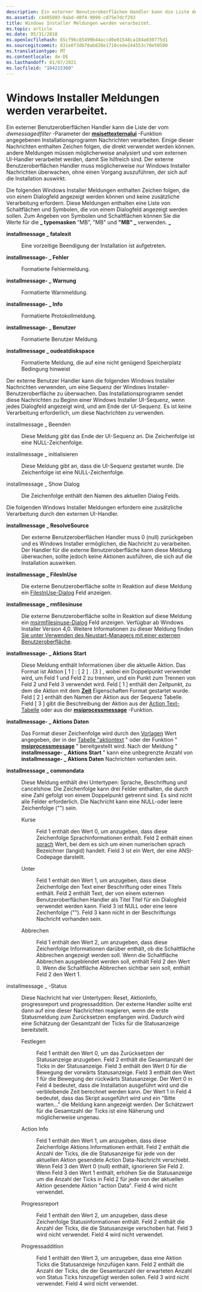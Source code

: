 ```yaml
---
description: Ein externer Benutzeroberflächen Handler kann die Liste der vom dwmessagedfilter-Parameter der msisettexternalui-Funktion angegebenen Installationsprogramm Nachrichten verarbeiten.
ms.assetid: c4405803-9abd-40f4-9090-c075e7dcf293
title: Windows Installer Meldungen werden verarbeitet.
ms.topic: article
ms.date: 05/31/2018
ms.openlocfilehash: 65cf96c85499b44accd0e01548ca184a030775d1
ms.sourcegitcommit: 831e8f3db78ab820e1710cede244553c70e50500
ms.translationtype: MT
ms.contentlocale: de-DE
ms.lasthandoff: 01/07/2021
ms.locfileid: "104215360"
---
```

# <a name="parsing-windows-installer-messages"></a>Windows Installer Meldungen werden verarbeitet.

Ein externer Benutzeroberflächen Handler kann die Liste der vom *dwmessagedfilter* -Parameter der [**msisettexternalui**](/windows/desktop/api/Msi/nf-msi-msisetexternaluia) -Funktion angegebenen Installationsprogramm Nachrichten verarbeiten. Einige dieser Nachrichten enthalten Zeichen folgen, die direkt verwendet werden können. andere Meldungen müssen möglicherweise analysiert und vom externen UI-Handler verarbeitet werden, damit Sie hilfreich sind. Der externe Benutzeroberflächen Handler muss möglicherweise nur Windows Installer Nachrichten überwachen, ohne einen Vorgang auszuführen, der sich auf die Installation auswirkt.

Die folgenden Windows Installer Meldungen enthalten Zeichen folgen, die von einem Dialogfeld angezeigt werden können und keine zusätzliche Verarbeitung erfordern. Diese Meldungen enthalten eine Liste von Schaltflächen und Symbolen, die von einem Dialogfeld angezeigt werden sollen. Zum Angeben von Symbolen und Schaltflächen können Sie die Werte für die **\_ typemasken** "MB", "MB" und **"MB" \_** verwenden. **\_**

<dl> <dt>

<span id="INSTALLMESSAGE_FATALEXIT"></span><span id="installmessage_fatalexit"></span>**installmessage \_ fatalexit**
</dt> <dd>

Eine vorzeitige Beendigung der Installation ist aufgetreten.

</dd> <dt>

<span id="INSTALLMESSAGE_ERROR"></span><span id="installmessage_error"></span>**installmessage- \_ Fehler**
</dt> <dd>

Formatierte Fehlermeldung.

</dd> <dt>

<span id="INSTALLMESSAGE_WARNING"></span><span id="installmessage_warning"></span>**installmessage- \_ Warnung**
</dt> <dd>

Formatierte Warnmeldung.

</dd> <dt>

<span id="INSTALLMESSAGE_INFO"></span><span id="installmessage_info"></span>**installmessage- \_ Info**
</dt> <dd>

Formatierte Protokollmeldung.

</dd> <dt>

<span id="INSTALLMESSAGE_USER"></span><span id="installmessage_user"></span>**installmessage- \_ Benutzer**
</dt> <dd>

Formatierte Benutzer Meldung.

</dd> <dt>

<span id="INSTALLMESSAGE_OUTOFDISKSPACE"></span><span id="installmessage_outofdiskspace"></span>**installmessage \_ oudeatdiskspace**
</dt> <dd>

Formatierte Meldung, die auf eine nicht genügend Speicherplatz Bedingung hinweist

</dd> </dl>

Der externe Benutzer Handler kann die folgenden Windows Installer Nachrichten verwenden, um eine Sequenz der Windows Installer-Benutzeroberfläche zu überwachen. Das Installationsprogramm sendet diese Nachrichten zu Beginn einer Windows Installer UI-Sequenz, wenn jedes Dialogfeld angezeigt wird, und am Ende der UI-Sequenz. Es ist keine Verarbeitung erforderlich, um diese Nachrichten zu verwenden.

<dl> <dt>

<span id="INSTALLMESSAGE_TERMINATE"></span><span id="installmessage_terminate"></span>installmessage \_ Beenden
</dt> <dd>

Diese Meldung gibt das Ende der UI-Sequenz an. Die Zeichenfolge ist eine NULL-Zeichenfolge.

</dd> <dt>

<span id="INSTALLMESSAGE_INITIALIZE"></span><span id="installmessage_initialize"></span>installmessage \_ initialisieren
</dt> <dd>

Diese Meldung gibt an, dass die UI-Sequenz gestartet wurde. Die Zeichenfolge ist eine NULL-Zeichenfolge.

</dd> <dt>

<span id="INSTALLMESSAGE_SHOWDIALOG"></span><span id="installmessage_showdialog"></span>installmessage \_ Show Dialog
</dt> <dd>

Die Zeichenfolge enthält den Namen des aktuellen Dialog Felds.

</dd> </dl>

Die folgenden Windows Installer Meldungen erfordern eine zusätzliche Verarbeitung durch den externen UI-Handler.

<dl> <dt>

<span id="INSTALLMESSAGE_RESOLVESOURCE"></span><span id="installmessage_resolvesource"></span>**installmessage \_ ResolveSource**
</dt> <dd>

Der externe Benutzeroberflächen Handler muss 0 (null) zurückgeben und es Windows Installer ermöglichen, die Nachricht zu verarbeiten. Der Handler für die externe Benutzeroberfläche kann diese Meldung überwachen, sollte jedoch keine Aktionen ausführen, die sich auf die Installation auswirken.

</dd> <dt>

<span id="INSTALLMESSAGE_FILESINUSE"></span><span id="installmessage_filesinuse"></span>**installmessage \_ FilesInUse**
</dt> <dd>

Die externe Benutzeroberfläche sollte in Reaktion auf diese Meldung ein [FilesInUse-Dialog](filesinuse-dialog.md) Feld anzeigen.

</dd> <dt>

<span id="INSTALLMESSAGE_RMFILESINUSE"></span><span id="installmessage_rmfilesinuse"></span>**installmessage \_ rmfilesinuse**
</dt> <dd>

Die externe Benutzeroberfläche sollte in Reaktion auf diese Meldung ein [msirmfilesinuse-Dialog](msirmfilesinuse-dialog.md) Feld anzeigen. Verfügbar ab Windows Installer Version 4,0. Weitere Informationen zu dieser Meldung finden [Sie unter Verwenden des Neustart-Managers mit einer externen Benutzeroberfläche](using-restart-manager-with-an-external-ui-.md).

</dd> <dt>

<span id="INSTALLMESSAGE_ACTIONSTART"></span><span id="installmessage_actionstart"></span>**installmessage- \_ Aktions Start**
</dt> <dd>

Diese Meldung enthält Informationen über die aktuelle Aktion. Das Format ist Aktion \[ 1 \] : \[ 2 \] . \[3 \] , wobei ein Doppelpunkt verwendet wird, um Feld 1 und Feld 2 zu trennen, und ein Punkt zum Trennen von Feld 2 und Feld 3 verwendet wird. Feld \[ 1 \] enthält den Zeitpunkt, zu dem die Aktion mit dem [**Zeit**](time.md) Eigenschaften Format gestartet wurde. Feld \[ 2 \] enthält den Namen der Aktion aus der Sequenz Tabelle. Field \[ 3 \] gibt die Beschreibung der Aktion aus der [Action Text-Tabelle](actiontext-table.md) oder aus der [**msiprocessmessage**](/windows/desktop/api/Msiquery/nf-msiquery-msiprocessmessage) -Funktion.

</dd> <dt>

<span id="INSTALLMESSAGE_ACTIONDATA"></span><span id="installmessage_actiondata"></span>**installmessage- \_ Aktions Daten**
</dt> <dd>

Das Format dieser Zeichenfolge wird durch den [Vorlagen](template.md) Wert angegeben, der in der [Tabelle "aktiontext](actiontext-table.md) " oder der Funktion " [**msiprocessmessage**](/windows/desktop/api/Msiquery/nf-msiquery-msiprocessmessage) " bereitgestellt wird. Nach der Meldung " **installmessage- \_ Aktions Start** " kann eine unbegrenzte Anzahl von **installmessage- \_ Aktions Daten** Nachrichten vorhanden sein.

</dd> <dt>

<span id="INSTALLMESSAGE_COMMONDATA"></span><span id="installmessage_commondata"></span>**installmessage \_ commondata**
</dt> <dd>

Diese Meldung enthält drei Untertypen: Sprache, Beschriftung und cancelshow. Die Zeichenfolge kann drei Felder enthalten, die durch eine Zahl gefolgt von einem Doppelpunkt getrennt sind. Es sind nicht alle Felder erforderlich. Die Nachricht kann eine NULL-oder leere Zeichenfolge ("") sein.

<dl> <dt>

<span id="Language"></span><span id="language"></span><span id="LANGUAGE"></span>Kurse
</dt> <dd>

Feld 1 enthält den Wert 0, um anzugeben, dass diese Zeichenfolge Sprachinformationen enthält. Feld 2 enthält einen [sprach](language.md) Wert, bei dem es sich um einen numerischen sprach Bezeichner (langid) handelt. Field 3 ist ein Wert, der eine ANSI-Codepage darstellt.

</dd> <dt>

<span id="Caption"></span><span id="caption"></span><span id="CAPTION"></span>Unter
</dt> <dd>

Feld 1 enthält den Wert 1, um anzugeben, dass diese Zeichenfolge den Text einer Beschriftung oder eines Titels enthält. Feld 2 enthält Text, der von einem externen Benutzeroberflächen Handler als Titel Titel für ein Dialogfeld verwendet werden kann. Field 3 ist NULL oder eine leere Zeichenfolge (""). Feld 3 kann nicht in der Beschriftungs Nachricht vorhanden sein.

</dd> <dt>

<span id="CancelShow"></span><span id="cancelshow"></span><span id="CANCELSHOW"></span>Abbrechen
</dt> <dd>

Feld 1 enthält den Wert 2, um anzugeben, dass diese Zeichenfolge Informationen darüber enthält, ob die Schaltfläche Abbrechen angezeigt werden soll. Wenn die Schaltfläche Abbrechen ausgeblendet werden soll, enthält Feld 2 den Wert 0. Wenn die Schaltfläche Abbrechen sichtbar sein soll, enthält Feld 2 den Wert 1.

</dd> </dl> </dd> <dt>

<span id="INSTALLMESSAGE_PROGRESS"></span><span id="installmessage_progress"></span>installmessage \_ -Status
</dt> <dd>

Diese Nachricht hat vier Untertypen: Reset, AktionInfo, progressreport und progressaddition. Der externe Handler sollte erst dann auf eine dieser Nachrichten reagieren, wenn die erste Statusmeldung zum Zurücksetzen empfangen wird. Dadurch wird eine Schätzung der Gesamtzahl der Ticks für die Statusanzeige bereitstellt.

<dl> <dt>

<span id="Reset"></span><span id="reset"></span><span id="RESET"></span>Festlegen
</dt> <dd>

Feld 1 enthält den Wert 0, um das Zurücksetzen der Statusanzeige anzugeben. Feld 2 enthält die Gesamtanzahl der Ticks in der Statusanzeige. Field 3 enthält den Wert 0 für die Bewegung der vorwärts Statusanzeige. Field 3 enthält den Wert 1 für die Bewegung der rückwärts Statusanzeige. Der Wert 0 in Feld 4 bedeutet, dass die Installation ausgeführt wird und die verbleibende Zeit berechnet werden kann. Der Wert 1 in Feld 4 bedeutet, dass das Skript ausgeführt wird und ein "Bitte warten..." die Meldung kann angezeigt werden. Der Schätzwert für die Gesamtzahl der Ticks ist eine Näherung und möglicherweise ungenau.

</dd> <dt>

<span id="ActionInfo"></span><span id="actioninfo"></span><span id="ACTIONINFO"></span>Action Info
</dt> <dd>

Feld 1 enthält den Wert 1, um anzugeben, dass diese Zeichenfolge Aktions Informationen enthält. Feld 2 enthält die Anzahl der Ticks, die die Statusanzeige für jede von der aktuellen Aktion gesendete Action Data-Nachricht verschiebt. Wenn Feld 3 den Wert 0 (null) enthält, ignorieren Sie Feld 2. Wenn Feld 3 den Wert 1 enthält, erhöhen Sie die Statusanzeige um die Anzahl der Ticks in Feld 2 für jede von der aktuellen Aktion gesendete Aktion "action Data". Field 4 wird nicht verwendet.

</dd> <dt>

<span id="ProgressReport"></span><span id="progressreport"></span><span id="PROGRESSREPORT"></span>Progressreport
</dt> <dd>

Feld 1 enthält den Wert 2, um anzugeben, dass diese Zeichenfolge Statusinformationen enthält. Feld 2 enthält die Anzahl der Ticks, die die Statusanzeige verschoben hat. Feld 3 wird nicht verwendet. Field 4 wird nicht verwendet.

</dd> <dt>

<span id="ProgressAddition"></span><span id="progressaddition"></span><span id="PROGRESSADDITION"></span>Progressaddition
</dt> <dd>

Feld 1 enthält den Wert 3, um anzugeben, dass eine Aktion Ticks die Statusanzeige hinzufügen kann. Feld 2 enthält die Anzahl der Ticks, die der Gesamtanzahl der erwarteten Anzahl von Status Ticks hinzugefügt werden sollen. Feld 3 wird nicht verwendet. Field 4 wird nicht verwendet.

</dd> </dl> </dd> </dl>

 

 



